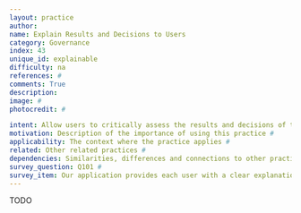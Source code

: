 ```yaml
---
layout: practice
author:
name: Explain Results and Decisions to Users
category: Governance
index: 43
unique_id: explainable
difficulty: na
references: #
comments: True
description:
image: #
photocredit: #

intent: Allow users to critically assess the results and decisions of the ML application, so they can accept them on an informed basis, or catch possible errors.
motivation: Description of the importance of using this practice #
applicability: The context where the practice applies #
related: Other related practices #
dependencies: Similarities, differences and connections to other practices #
survey_question: Q101 #
survey_item: Our application provides each user with a clear explanation of the results or decisions that they receive.
---
```


TODO
